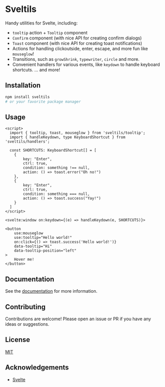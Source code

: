 # Sveltils

Handy utilities for Svelte, including:
- `tooltip` action + `Tooltip` component
- `Confirm` component (with nice API for creating confirm dialogs)
- `Toast` component (with nice API for creating toast notifications)
- Actions for handling clickoutside, enter, escape, and more fun like `mouseglow`!
- Transitions, such as `growShrink`, `typewriter`, `circle` and more.
- Convenient handlers for various events, like `keydown` to handle keyboard shortcuts.
... and more!

## Installation

```bash
npm install sveltils
# or your favorite package manager
```

## Usage

```svelte
<script>
  import { tooltip, toast, mouseglow } from 'sveltils/tooltip';
  import { handleKeydown, type KeyboardShortcut } from 'sveltils/handlers';

  const SHORTCUTS: KeyboardShortcut[] = [
    {
        key: "Enter",
        ctrl: true,
        condition: something !== null,
        action: () => toast.error("Oh no!")
    },
    {
        key: "Enter",
        ctrl: true,
        condition: something === null,
        action: () => toast.success("Yay!")
    }
  ]
</script>

<svelte:window on:keydown={(e) => handleKeydown(e, SHORTCUTS)}>

<button 
    use:mouseglow 
    use:tooltip="Hello world!" 
    on:click={() => toast.success('Hello world!')}
    data-tooltip="Hi" 
    data-tooltip-position="left"
>
    Hover me!
</button>
```

## Documentation

See the [documentation](https://sveltils.sby051.live/) for more information.

## Contributing

Contributions are welcome! Please open an issue or PR if you have any ideas or suggestions.

## License

[MIT](https://choosealicense.com/licenses/mit/)

## Acknowledgements

- [Svelte](https://svelte.dev/)

